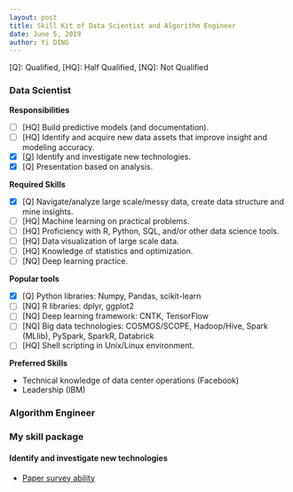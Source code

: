 ```yaml
---
layout: post
title: Skill Kit of Data Scientist and Algorithm Engineer
date: June 5, 2019
author: Yi DING
---
```


[Q]: Qualified, [HQ]: Half Qualified, [NQ]: Not Qualified

### Data Scientist

**Responsibilities**

* [ ] [HQ] Build predictive models (and documentation).
* [ ] [HQ] Identify and acquire new data assets that improve insight and modeling accuracy.
* [x] [[Q]](#identify-and-investigate-new-technologies) Identify and investigate new technologies.
* [x] [Q] Presentation based on analysis.

**Required Skills**

- [x] [Q] Navigate/analyze large scale/messy data, create data structure and mine insights.
- [ ] [HQ] Machine learning on practical problems.
- [ ] [HQ] Proficiency with R, Python, SQL, and/or other data science tools.
- [ ] [HQ] Data visualization of large scale data.
- [ ] [HQ] Knowledge of statistics and optimization.
- [ ] [NQ] Deep learning practice.

**Popular tools**

* [x] [Q] Python libraries: Numpy, Pandas, scikit-learn
* [ ] [NQ] R libraries: dplyr, ggplot2
* [ ] [NQ] Deep learning framework: CNTK, TensorFlow
* [ ] [NQ] Big data technologies: COSMOS/SCOPE, Hadoop/Hive, Spark (MLlib), PySpark, SparkR, Databrick
* [ ] [HQ] Shell scripting in Unix/Linux environment.

**Preferred Skills**

- Technical knowledge of data center operations (Facebook)
- Leadership (IBM)



### Algorithm Engineer





### My skill package

#### Identify and investigate new technologies

* [Paper survey ability](https://dymodi.github.io/Research/Literature-Survey)